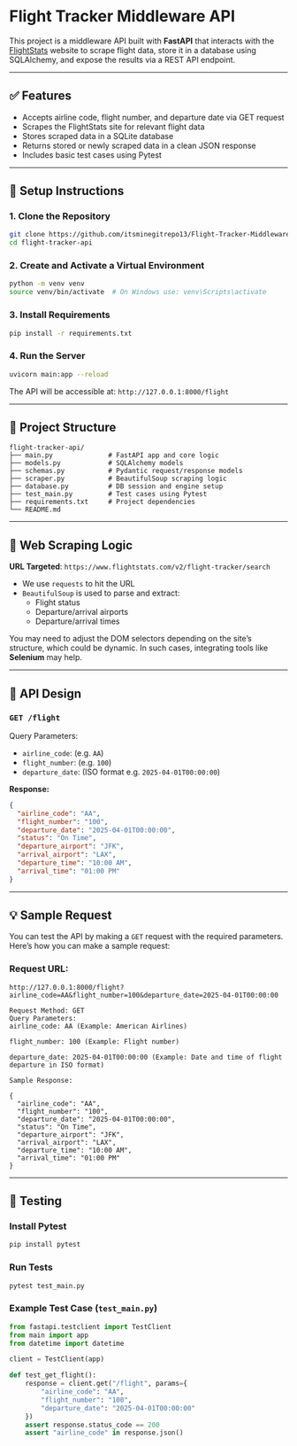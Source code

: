 # Flight Tracker Middleware API

This project is a middleware API built with **FastAPI** that interacts with the [FlightStats](https://www.flightstats.com/v2/flight-tracker/search) website to scrape flight data, store it in a database using SQLAlchemy, and expose the results via a REST API endpoint.

---

## ✅ Features
- Accepts airline code, flight number, and departure date via GET request
- Scrapes the FlightStats site for relevant flight data
- Stores scraped data in a SQLite database
- Returns stored or newly scraped data in a clean JSON response
- Includes basic test cases using Pytest

---

## 🚀 Setup Instructions

### 1. Clone the Repository
```bash
git clone https://github.com/itsminegitrepo13/Flight-Tracker-Middleware-API
cd flight-tracker-api
```

### 2. Create and Activate a Virtual Environment
```bash
python -m venv venv
source venv/bin/activate  # On Windows use: venv\Scripts\activate
```

### 3. Install Requirements
```bash
pip install -r requirements.txt
```

### 4. Run the Server
```bash
uvicorn main:app --reload
```

The API will be accessible at: `http://127.0.0.1:8000/flight`

---

## 🧱 Project Structure
```
flight-tracker-api/
├── main.py              # FastAPI app and core logic
├── models.py            # SQLAlchemy models
├── schemas.py           # Pydantic request/response models
├── scraper.py           # BeautifulSoup scraping logic
├── database.py          # DB session and engine setup
├── test_main.py         # Test cases using Pytest
├── requirements.txt     # Project dependencies
└── README.md
```

---

## 🔎 Web Scraping Logic

**URL Targeted**: `https://www.flightstats.com/v2/flight-tracker/search`

- We use `requests` to hit the URL
- `BeautifulSoup` is used to parse and extract:
  - Flight status
  - Departure/arrival airports
  - Departure/arrival times

You may need to adjust the DOM selectors depending on the site’s structure, which could be dynamic. In such cases, integrating tools like **Selenium** may help.

---

## 🔌 API Design

### `GET /flight`
Query Parameters:
- `airline_code`: (e.g. `AA`)
- `flight_number`: (e.g. `100`)
- `departure_date`: (ISO format e.g. `2025-04-01T00:00:00`)

**Response:**
```json
{
  "airline_code": "AA",
  "flight_number": "100",
  "departure_date": "2025-04-01T00:00:00",
  "status": "On Time",
  "departure_airport": "JFK",
  "arrival_airport": "LAX",
  "departure_time": "10:00 AM",
  "arrival_time": "01:00 PM"
}
```

---

## 💡 Sample Request

You can test the API by making a `GET` request with the required parameters. Here’s how you can make a sample request:

### **Request URL**:
```http
http://127.0.0.1:8000/flight?airline_code=AA&flight_number=100&departure_date=2025-04-01T00:00:00

Request Method: GET
Query Parameters:
airline_code: AA (Example: American Airlines)

flight_number: 100 (Example: Flight number)

departure_date: 2025-04-01T00:00:00 (Example: Date and time of flight departure in ISO format)

Sample Response:

{
  "airline_code": "AA",
  "flight_number": "100",
  "departure_date": "2025-04-01T00:00:00",
  "status": "On Time",
  "departure_airport": "JFK",
  "arrival_airport": "LAX",
  "departure_time": "10:00 AM",
  "arrival_time": "01:00 PM"
}

```


---

## 🧪 Testing

### Install Pytest
```bash
pip install pytest
```

### Run Tests
```bash
pytest test_main.py
```

### Example Test Case (`test_main.py`)
```python
from fastapi.testclient import TestClient
from main import app
from datetime import datetime

client = TestClient(app)

def test_get_flight():
    response = client.get("/flight", params={
        "airline_code": "AA",
        "flight_number": "100",
        "departure_date": "2025-04-01T00:00:00"
    })
    assert response.status_code == 200
    assert "airline_code" in response.json()
```
